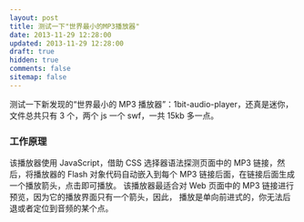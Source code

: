 ```yaml
---
layout: post
title: 测试一下"世界最小的MP3播放器"
date: 2013-11-29 12:28:00
updated: 2013-11-29 12:28:00
draft: true
hidden: true
comments: false
sitemap: false
---
```


测试一下新发现的“世界最小的 MP3 播放器”：1bit-audio-player，还真是迷你，
文件总共只有 3 个，两个 js 一个 swf，一共 15kb 多一点。

<!--more-->

### 工作原理

该播放器使用 JavaScript，借助 CSS 选择器语法探测页面中的 MP3 链接，然后，将播放器的
Flash 对象代码自动嵌入到每个 MP3 链接后面，在链接后面生成一个播放箭头，点击即可播放。
该播放器最适合对 Web 页面中的 MP3 链接进行预览，因为它的播放界面只有一个箭头，因此，
播放是单向前进式的，你无法后退或者定位到音频的某个点。
